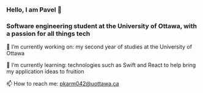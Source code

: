 ### Hello, I am Pavel 👋

### Software engineering student at the University of Ottawa, with a passion for all things tech

🔭 I’m currently working on: my second year of studies at the University of Ottawa     

🌱 I’m currently learning: technologies such as Swift and React to help bring my application ideas to fruition

📫 How to reach me: pkarm042@uottawa.ca
<!--
**pxvelk/pxvelk** is a ✨ _special_ ✨ repository because its `README.md` (this file) appears on your GitHub profile.

Here are some ideas to get you started:



- 👯 I’m looking to collaborate on ...
- 🤔 I’m looking for help with ...
- 💬 Ask me about ...
- 📫 How to reach me: ...
- 😄 Pronouns: ...
- ⚡ Fun fact: ...
-->
